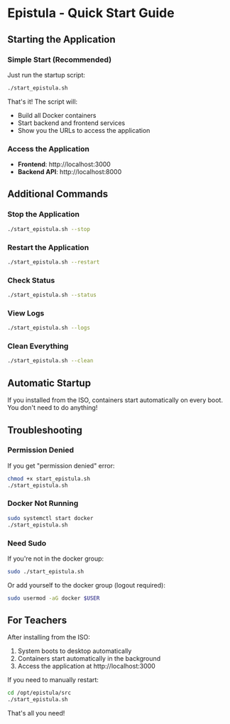 # Epistula - Quick Start Guide

## Starting the Application

### Simple Start (Recommended)
Just run the startup script:

```bash
./start_epistula.sh
```

That's it! The script will:
- Build all Docker containers
- Start backend and frontend services
- Show you the URLs to access the application

### Access the Application
- **Frontend**: http://localhost:3000
- **Backend API**: http://localhost:8000

## Additional Commands

### Stop the Application
```bash
./start_epistula.sh --stop
```

### Restart the Application
```bash
./start_epistula.sh --restart
```

### Check Status
```bash
./start_epistula.sh --status
```

### View Logs
```bash
./start_epistula.sh --logs
```

### Clean Everything
```bash
./start_epistula.sh --clean
```

## Automatic Startup

If you installed from the ISO, containers start automatically on every boot. You don't need to do anything!

## Troubleshooting

### Permission Denied
If you get "permission denied" error:
```bash
chmod +x start_epistula.sh
./start_epistula.sh
```

### Docker Not Running
```bash
sudo systemctl start docker
./start_epistula.sh
```

### Need Sudo
If you're not in the docker group:
```bash
sudo ./start_epistula.sh
```

Or add yourself to the docker group (logout required):
```bash
sudo usermod -aG docker $USER
```

## For Teachers

After installing from the ISO:
1. System boots to desktop automatically
2. Containers start automatically in the background
3. Access the application at http://localhost:3000

If you need to manually restart:
```bash
cd /opt/epistula/src
./start_epistula.sh
```

That's all you need!
